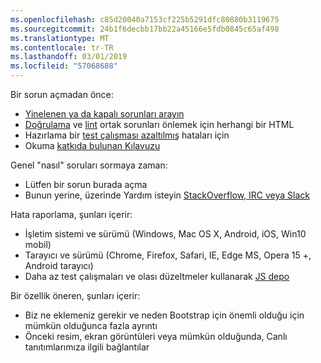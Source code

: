 ```yaml
---
ms.openlocfilehash: c85d20040a7153cf225b5291dfc80880b3119675
ms.sourcegitcommit: 24b1f6decbb17bb22a45166e5fdb0845c65af498
ms.translationtype: MT
ms.contentlocale: tr-TR
ms.lasthandoff: 03/01/2019
ms.locfileid: "57068688"
---
```

Bir sorun açmadan önce:

- [Yinelenen ya da kapalı sorunları arayın](https://github.com/twbs/bootstrap/issues?utf8=%E2%9C%93&q=is%3Aissue)
- [Doğrulama](http://validator.w3.org/nu/) ve [lint](https://github.com/twbs/bootlint#in-the-browser) ortak sorunları önlemek için herhangi bir HTML
- Hazırlama bir [test çalışması azaltılmış](https://css-tricks.com/reduced-test-cases/) hataları için
- Okuma [katkıda bulunan Kılavuzu](https://github.com/twbs/bootstrap/blob/master/CONTRIBUTING.md)

Genel "nasıl" soruları sormaya zaman:

- Lütfen bir sorun burada açma
- Bunun yerine, üzerinde Yardım isteyin [StackOverflow, IRC veya Slack](https://github.com/twbs/bootstrap/blob/master/README.md#community)

Hata raporlama, şunları içerir:

- İşletim sistemi ve sürümü (Windows, Mac OS X, Android, iOS, Win10 mobil)
- Tarayıcı ve sürümü (Chrome, Firefox, Safari, IE, Edge MS, Opera 15 +, Android tarayıcı)
- Daha az test çalışmaları ve olası düzeltmeler kullanarak [JS depo](https://jsbin.com)

Bir özellik öneren, şunları içerir:

- Biz ne eklemeniz gerekir ve neden Bootstrap için önemli olduğu için mümkün olduğunca fazla ayrıntı
- Önceki resim, ekran görüntüleri veya mümkün olduğunda, Canlı tanıtımlarımıza ilgili bağlantılar
